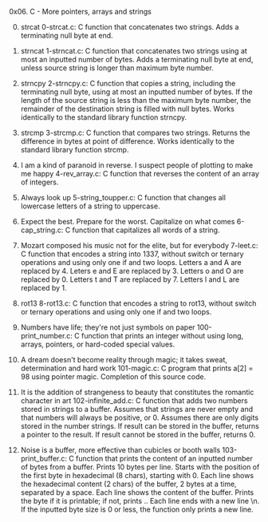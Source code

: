 0x06. C - More pointers, arrays and strings

0. strcat
0-strcat.c: C function that concatenates two strings.
Adds a terminating null byte at end.

1. strncat
1-strncat.c: C function that concatenates two strings using at most an inputted number of bytes.
Adds a terminating null byte at end, unless source string is longer than maximum byte number.

2. strncpy
2-strncpy.c: C function that copies a string, including the terminating null byte, using at most an inputted number of bytes.
If the length of the source string is less than the maximum byte number, the remainder of the destination string is filled with null bytes.
Works identically to the standard library function strncpy.

3. strcmp
3-strcmp.c: C function that compares two strings.
Returns the difference in bytes at point of difference.
Works identically to the standard library function strcmp.

4. I am a kind of paranoid in reverse. I suspect people of plotting to make me happy
4-rev_array.c: C function that reverses the content of an array of integers.

5. Always look up
5-string_toupper.c: C function that changes all lowercase letters of a string to uppercase.

6. Expect the best. Prepare for the worst. Capitalize on what comes
6-cap_string.c: C function that capitalizes all words of a string.

7. Mozart composed his music not for the elite, but for everybody
7-leet.c: C function that encodes a string into 1337, without switch or ternary operations and using only one if and two loops.
Letters a and A are replaced by 4.
Leters e and E are replaced by 3.
Letters o and O are replaced by 0.
Letters t and T are replaced by 7.
Letters l and L are replaced by 1.

8. rot13
8-rot13.c: C function that encodes a string to rot13, without switch or ternary operations and using only one if and two loops.

9. Numbers have life; they're not just symbols on paper
100-print_number.c: C function that prints an integer without using long, arrays, pointers, or hard-coded special values.

10. A dream doesn't become reality through magic; it takes sweat, determination and hard work
101-magic.c: C program that prints a[2] = 98 using pointer magic.
Completion of this source code.

11. It is the addition of strangeness to beauty that constitutes the romantic character in art
102-infinite_add.c: C function that adds two numbers stored in strings to a buffer.
Assumes that strings are never empty and that numbers will always be positive, or 0.
Assumes there are only digits stored in the number strings.
If result can be stored in the buffer, returns a pointer to the result.
If result cannot be stored in the buffer, returns 0.

12. Noise is a buffer, more effective than cubicles or booth walls
103-print_buffer.c: C function that prints the content of an inputted number of bytes from a buffer.
Prints 10 bytes per line.
Starts with the position of the first byte in hexadecimal (8 chars), starting with 0.
Each line shows the hexadecimal content (2 chars) of the buffer, 2 bytes at a time, separated by a space.
Each line shows the content of the buffer. Prints the byte if it is printable; if not, prints ..
Each line ends with a new line \n.
If the inputted byte size is 0 or less, the function only prints a new line.
